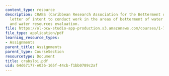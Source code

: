 ```yaml
---
content_type: resource
description: CRABS (Caribbean Research Association for the Betterment of water reSources)
  letter of intent to conduct work in the areas of betterment of water quality, desalination
  and water resources evaluation.
file: https://ol-ocw-studio-app-production.s3.amazonaws.com/courses/1-782-environmental-engineering-masters-of-engineering-project-fall-2003-spring-2004/64d67177e036165f44cbf1bb0789c2af_crabsloi.pdf
file_type: application/pdf
learning_resource_types:
- Assignments
parent_title: Assignments
parent_type: CourseSection
resourcetype: Document
title: crabsloi.pdf
uid: 64d67177-e036-165f-44cb-f1bb0789c2af
---
```

